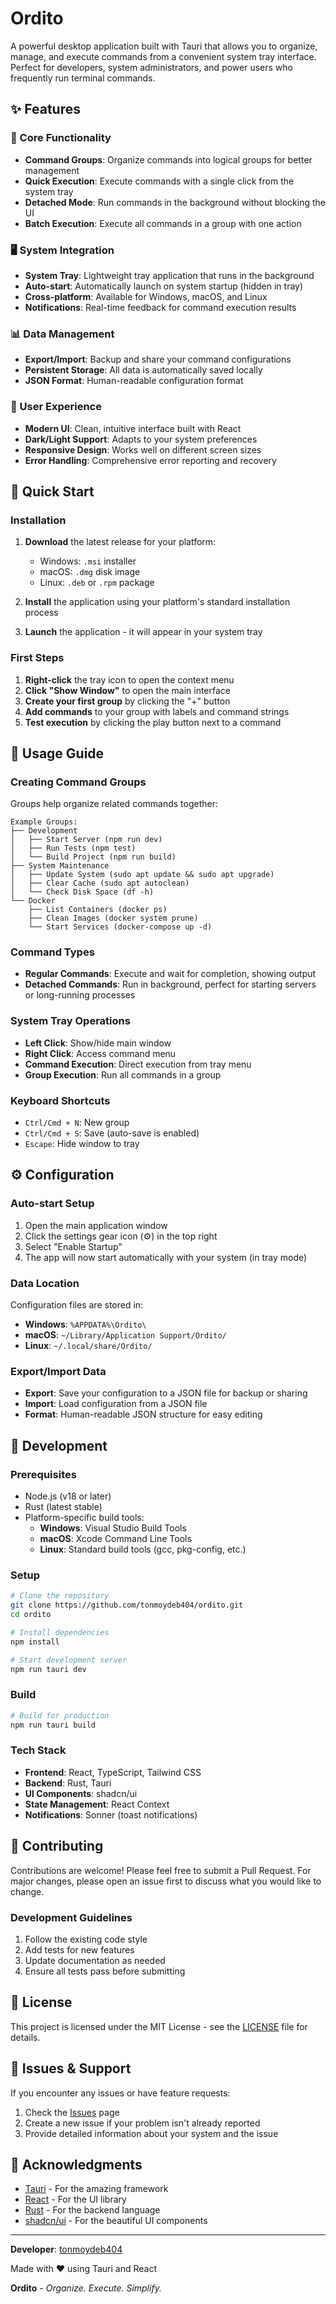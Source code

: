 # Ordito

A powerful desktop application built with Tauri that allows you to organize, manage, and execute commands from a convenient system tray interface. Perfect for developers, system administrators, and power users who frequently run terminal commands.

## ✨ Features

### 🎯 Core Functionality

- **Command Groups**: Organize commands into logical groups for better management
- **Quick Execution**: Execute commands with a single click from the system tray
- **Detached Mode**: Run commands in the background without blocking the UI
- **Batch Execution**: Execute all commands in a group with one action

### 🖥️ System Integration

- **System Tray**: Lightweight tray application that runs in the background
- **Auto-start**: Automatically launch on system startup (hidden in tray)
- **Cross-platform**: Available for Windows, macOS, and Linux
- **Notifications**: Real-time feedback for command execution results

### 📊 Data Management

- **Export/Import**: Backup and share your command configurations
- **Persistent Storage**: All data is automatically saved locally
- **JSON Format**: Human-readable configuration format

### 🎨 User Experience

- **Modern UI**: Clean, intuitive interface built with React
- **Dark/Light Support**: Adapts to your system preferences
- **Responsive Design**: Works well on different screen sizes
- **Error Handling**: Comprehensive error reporting and recovery

## 🚀 Quick Start

### Installation

1. **Download** the latest release for your platform:

   - Windows: `.msi` installer
   - macOS: `.dmg` disk image
   - Linux: `.deb` or `.rpm` package

2. **Install** the application using your platform's standard installation process

3. **Launch** the application - it will appear in your system tray

### First Steps

1. **Right-click** the tray icon to open the context menu
2. **Click "Show Window"** to open the main interface
3. **Create your first group** by clicking the "+" button
4. **Add commands** to your group with labels and command strings
5. **Test execution** by clicking the play button next to a command

## 📖 Usage Guide

### Creating Command Groups

Groups help organize related commands together:

```
Example Groups:
├── Development
│   ├── Start Server (npm run dev)
│   ├── Run Tests (npm test)
│   └── Build Project (npm run build)
├── System Maintenance
│   ├── Update System (sudo apt update && sudo apt upgrade)
│   ├── Clear Cache (sudo apt autoclean)
│   └── Check Disk Space (df -h)
└── Docker
    ├── List Containers (docker ps)
    ├── Clean Images (docker system prune)
    └── Start Services (docker-compose up -d)
```

### Command Types

- **Regular Commands**: Execute and wait for completion, showing output
- **Detached Commands**: Run in background, perfect for starting servers or long-running processes

### System Tray Operations

- **Left Click**: Show/hide main window
- **Right Click**: Access command menu
- **Command Execution**: Direct execution from tray menu
- **Group Execution**: Run all commands in a group

### Keyboard Shortcuts

- `Ctrl/Cmd + N`: New group
- `Ctrl/Cmd + S`: Save (auto-save is enabled)
- `Escape`: Hide window to tray

## ⚙️ Configuration

### Auto-start Setup

1. Open the main application window
2. Click the settings gear icon (⚙️) in the top right
3. Select "Enable Startup"
4. The app will now start automatically with your system (in tray mode)

### Data Location

Configuration files are stored in:

- **Windows**: `%APPDATA%\Ordito\`
- **macOS**: `~/Library/Application Support/Ordito/`
- **Linux**: `~/.local/share/Ordito/`

### Export/Import Data

- **Export**: Save your configuration to a JSON file for backup or sharing
- **Import**: Load configuration from a JSON file
- **Format**: Human-readable JSON structure for easy editing

## 🔧 Development

### Prerequisites

- Node.js (v18 or later)
- Rust (latest stable)
- Platform-specific build tools:
  - **Windows**: Visual Studio Build Tools
  - **macOS**: Xcode Command Line Tools
  - **Linux**: Standard build tools (gcc, pkg-config, etc.)

### Setup

```bash
# Clone the repository
git clone https://github.com/tonmoydeb404/ordito.git
cd ordito

# Install dependencies
npm install

# Start development server
npm run tauri dev
```

### Build

```bash
# Build for production
npm run tauri build
```

### Tech Stack

- **Frontend**: React, TypeScript, Tailwind CSS
- **Backend**: Rust, Tauri
- **UI Components**: shadcn/ui
- **State Management**: React Context
- **Notifications**: Sonner (toast notifications)

## 🤝 Contributing

Contributions are welcome! Please feel free to submit a Pull Request. For major changes, please open an issue first to discuss what you would like to change.

### Development Guidelines

1. Follow the existing code style
2. Add tests for new features
3. Update documentation as needed
4. Ensure all tests pass before submitting

## 📄 License

This project is licensed under the MIT License - see the [LICENSE](LICENSE) file for details.

## 🐛 Issues & Support

If you encounter any issues or have feature requests:

1. Check the [Issues](https://github.com/tonmoydeb404/ordito/issues) page
2. Create a new issue if your problem isn't already reported
3. Provide detailed information about your system and the issue

## 🙏 Acknowledgments

- [Tauri](https://tauri.app/) - For the amazing framework
- [React](https://reactjs.org/) - For the UI library
- [Rust](https://www.rust-lang.org/) - For the backend language
- [shadcn/ui](https://ui.shadcn.com/) - For the beautiful UI components

---

**Developer**: [tonmoydeb404](https://github.com/tonmoydeb404)

Made with ❤️ using Tauri and React

**Ordito** - _Organize. Execute. Simplify._
